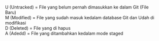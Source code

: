 U (Untracked) = File yang belum pernah dimasukkan ke dalam Git (File Baru)  
M (Modified) = File yang sudah masuk kedalam database Git dan Udah di modifikasi  
D (Deleted) = File yang di hapus  
A (Adedd) = File yang ditambahkan kedalam mode staged  